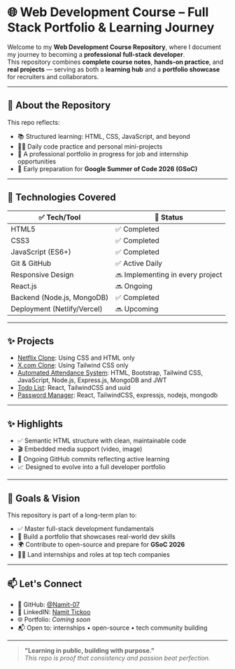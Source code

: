 # 🌐 Web Development Course – Full Stack Portfolio & Learning Journey

Welcome to my **Web Development Course Repository**, where I document my journey to becoming a **professional full-stack developer**.  
This repository combines **complete course notes**, **hands-on practice**, and **real projects** — serving as both a **learning hub** and a **portfolio showcase** for recruiters and collaborators.

---

## 🚀 About the Repository

This repo reflects:

- 📚 Structured learning: HTML, CSS, JavaScript, and beyond
- 👨‍💻 Daily code practice and personal mini-projects
- 💼 A professional portfolio in progress for job and internship opportunities
- 🌱 Early preparation for **Google Summer of Code 2026 (GSoC)**

---

## 🧠 Technologies Covered

| ✅ Tech/Tool         | 📌 Status        |
|----------------------|------------------|
| HTML5                | ✅ Completed      |
| CSS3                 | ✅ Completed    |
| JavaScript (ES6+)    | ✅ Completed    |
| Git & GitHub         | ✅ Active Daily   |
| Responsive Design    | 🔜 Implementing in every project  |
| React.js             | 🔜 Ongoing   |
| Backend (Node.js, MongoDB) | ✅ Completed   |
| Deployment (Netlify/Vercel) | 🔜 Upcoming      |

---

## ✨ Projects
- [Netflix Clone](https://namit-07.github.io/NetflixClone-Demo/): Using CSS and HTML only
- [X.com Clone](https://github.com/Namit-07/Web-Dev/tree/main/Sigma%20Web%20Dev%20course/Projects/X.com%20Clone): Using Tailwind CSS only
- [Automated Attendance System](https://github.com/Namit-07/AAS): HTML, Bootstrap, Tailwind CSS, JavaScript, Node.js, Express.js, MongoDB and JWT
- [Todo List](https://github.com/Namit-07/Web-Dev/tree/main/Sigma%20Web%20Dev%20course/Projects/ToDo%20List): React, TailwindCSS and uuid
- [Password Manager](https://github.com/Namit-07/Web-Dev/tree/main/Sigma%20Web%20Dev%20course/Projects/Password%20Manager): React, TailwindCSS, expressjs, nodejs, mongodb

---

## ✨ Highlights

- ✅ Semantic HTML structure with clean, maintainable code
- 🎬 Embedded media support (video, image)
- 🔄 Ongoing GitHub commits reflecting active learning
- 📈 Designed to evolve into a full developer portfolio

---

## 🎯 Goals & Vision

This repository is part of a long-term plan to:

- ✅ Master full-stack development fundamentals  
- 📂 Build a portfolio that showcases real-world dev skills  
- 🌍 Contribute to open-source and prepare for **GSoC 2026**  
- 🧑‍💻 Land internships and roles at top tech companies  

---

## 📫 Let's Connect

- 🔗 GitHub: [@Namit-07](https://github.com/Namit-07)
- 🔗 LinkedIN: [Namit Tickoo](https://www.linkedin.com/in/namit-tickoo-69b2a9367/)
- 🌐 Portfolio: *Coming soon*
- 📬 Open to: internships • open-source • tech community building

---

> **"Learning in public, building with purpose."**  
> *This repo is proof that consistency and passion beat perfection.*



